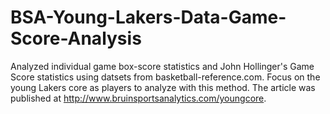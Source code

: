 # BSA-Young-Lakers-Data-Game-Score-Analysis
Analyzed individual game box-score statistics and John Hollinger's Game Score statistics using datsets from basketball-reference.com. Focus on the young Lakers core as players to analyze with this method. The article was published at http://www.bruinsportsanalytics.com/youngcore.

